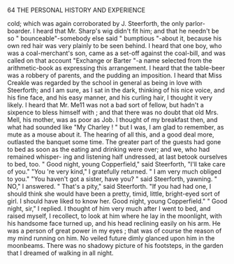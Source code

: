 64            THE PERSONAL HISTORY AND EXPERIENCE

cold; which was again corroborated by J. Steerforth, the only parlor-
boarder. I heard that Mr. Sharp's wig didn't fit him; and that he
needn't be so " bounceable"-somebody else said " bumptious "-about it,
because his own red hair was very plainly to be seen behind.
   I heard that one boy, who was a coal-merchant's son, came as a set-off
against the coal-bill, and was called on that account "Exchange or
Barter "-a      name selected from the arithmetic-book as expressing this
arrangement. I heard that the table-beer was a robbery of parents, and
the pudding an imposition. I heard that Miss Creakle was regarded by the
school in general as being in love with Steerforth; and I am sure, as I sat
in the dark, thinking of his nice voice, and his fine face, and his easy
manner, and his curling hair, I thought it very likely. I heard that
Mr. Me11 was not a bad sort of fellow, but hadn't a sixpence to bless
himself with ; and that there was no doubt that old Mrs. Mell, his mother,
was as poor as Job. I thought of my breakfast then, and what had
sounded like "My Charley ! " but I was, I am glad to remember, as mute
as a mouse about it.
   The hearing of all this, and a good deal more, outlasted the banquet
some time. The greater part of the guests had gone to bed as soon as
the eating and drinking were over; and we, who had remained whisper-
ing and listening half undressed, at last betook ourselves to bed, too.
   " Good night, young Copperfield," said Steerforth, "I'll take care
of you."
   "You 're very kind," I gratefully returned. " I am very much obliged
to you."
   "You haven't got a sister, have you? " said Steerforth, yawning.
   " NO," I answered.
   " That's a pity," said Steerforth. "If you had had one, I should
think she would have been a pretty, timid, little, bright-eyed sort of girl.
I should have liked to know her. Good night, young Copperfield."
   " Good night, sir," I replied.
   I thought of him very much after I went to bed, and raised myself, I
recollect, to look at him where he lay in the moonlight, with his handsome
face turned up, and his head reclining easily on his arm. He was a
person of great power in my eyes ; that was of course the reason of my
mind running on him. No veiled future dimly glanced upon him in the
moonbeams. There was no shadowy picture of his footsteps, in the
garden that I dreamed of walking in all night.
